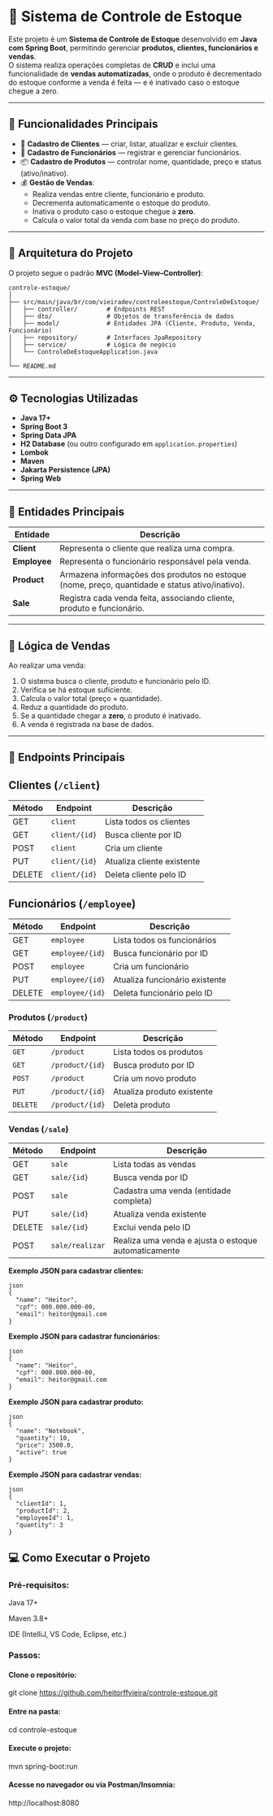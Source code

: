 # 🏪 Sistema de Controle de Estoque

Este projeto é um **Sistema de Controle de Estoque** desenvolvido em **Java com Spring Boot**, permitindo gerenciar **produtos, clientes, funcionários e vendas**.  
O sistema realiza operações completas de **CRUD** e inclui uma funcionalidade de **vendas automatizadas**, onde o produto é decrementado do estoque conforme a venda é feita — e é inativado caso o estoque chegue a zero.

---

## 🚀 Funcionalidades Principais

- 🧍 **Cadastro de Clientes** — criar, listar, atualizar e excluir clientes.
- 👷 **Cadastro de Funcionários** — registrar e gerenciar funcionários.
- 📦 **Cadastro de Produtos** — controlar nome, quantidade, preço e status (ativo/inativo).
- 💰 **Gestão de Vendas**:
  - Realiza vendas entre cliente, funcionário e produto.
  - Decrementa automaticamente o estoque do produto.
  - Inativa o produto caso o estoque chegue a **zero**.
  - Calcula o valor total da venda com base no preço do produto.

---

## 🧱 Arquitetura do Projeto

O projeto segue o padrão **MVC (Model–View–Controller)**:

```text
controle-estoque/
│
├── src/main/java/br/com/vieiradev/controleestoque/ControleDeEstoque/
│   ├── controller/        # Endpoints REST
│   ├── dto/               # Objetos de transferência de dados
│   ├── model/             # Entidades JPA (Cliente, Produto, Venda, Funcionário)
│   ├── repository/        # Interfaces JpaRepository
│   ├── service/           # Lógica de negócio
│   └── ControleDeEstoqueApplication.java
│
└── README.md
````

---

## ⚙️ Tecnologias Utilizadas

- **Java 17+**
- **Spring Boot 3**
- **Spring Data JPA**
- **H2 Database** (ou outro configurado em `application.properties`)
- **Lombok**
- **Maven**
- **Jakarta Persistence (JPA)**
- **Spring Web**

---

## 🧩 Entidades Principais

| Entidade | Descrição |
|-----------|-----------|
| **Client** | Representa o cliente que realiza uma compra. |
| **Employee** | Representa o funcionário responsável pela venda. |
| **Product** | Armazena informações dos produtos no estoque (nome, preço, quantidade e status ativo/inativo). |
| **Sale** | Registra cada venda feita, associando cliente, produto e funcionário. |

---

## 🔄 Lógica de Vendas

Ao realizar uma venda:

1. O sistema busca o cliente, produto e funcionário pelo ID.
2. Verifica se há estoque suficiente.
3. Calcula o valor total (preço × quantidade).
4. Reduz a quantidade do produto.
5. Se a quantidade chegar a **zero**, o produto é inativado.
6. A venda é registrada na base de dados.

---

## 📡 Endpoints Principais

## Clientes (`/client`)

| Método | Endpoint | Descrição |
|--------|----------|-----------|
| GET    | `client` | Lista todos os clientes |
| GET    | `client/{id}` | Busca cliente por ID |
| POST   | `client` | Cria um cliente |
| PUT    | `client/{id}` | Atualiza cliente existente |
| DELETE | `client/{id}` | Deleta cliente pelo ID |

## Funcionários (`/employee`)

| Método | Endpoint | Descrição |
|--------|----------|-----------|
| GET    | `employee` | Lista todos os funcionários |
| GET    | `employee/{id}` | Busca funcionário por ID |
| POST   | `employee` | Cria um funcionário |
| PUT    | `employee/{id}` | Atualiza funcionário existente |
| DELETE | `employee/{id}` | Deleta funcionário pelo ID |

### Produtos (`/product`)

| Método | Endpoint | Descrição |
|--------|----------|-----------|
| `GET` | `/product` | Lista todos os produtos |
| `GET` | `/product/{id}` | Busca produto por ID |
| `POST` | `/product` | Cria um novo produto |
| `PUT` | `/product/{id}` | Atualiza produto existente |
| `DELETE` | `/product/{id}` | Deleta produto |

### Vendas (`/sale`)

| Método | Endpoint	| Descrição
|--------|----------|-----------|
| GET	| `sale` | Lista todas as vendas
| GET	| `sale/{id}`	| Busca venda por ID
| POST	| `sale`	| Cadastra uma venda (entidade completa)
| PUT	| `sale/{id}`	| Atualiza venda existente
| DELETE	| `sale/{id}`	| Exclui venda pelo ID
| POST	| `sale/realizar`	| Realiza uma venda e ajusta o estoque automaticamente

**Exemplo JSON para cadastrar clientes:**
```
json
{
  "name": "Heitor",
  "cpf": 000.000.000-00,
  "email": heitor@gmail.com
}
````

**Exemplo JSON para cadastrar funcionários:**
```
json
{
  "name": "Heitor",
  "cpf": 000.000.000-00,
  "email": heitor@gmail.com
}
````

**Exemplo JSON para cadastrar produto:**
```
json
{
  "name": "Notebook",
  "quantity": 10,
  "price": 3500.0,
  "active": true
}
````

**Exemplo JSON para cadastrar vendas:**
```
json
{
  "clientId": 1,
  "productId": 2,
  "employeeId": 1,
  "quantity": 3
}
```

## 💻 Como Executar o Projeto
### Pré-requisitos:

Java 17+

Maven 3.8+

IDE (IntelliJ, VS Code, Eclipse, etc.)

### Passos:

#### Clone o repositório: 

git clone https://github.com/heitorffvieira/controle-estoque.git


#### Entre na pasta:

cd controle-estoque


#### Execute o projeto:

mvn spring-boot:run


#### Acesse no navegador ou via Postman/Insomnia:

http://localhost:8080
